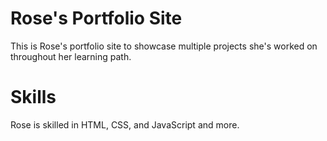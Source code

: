 # Rose's Portfolio Site
This is Rose's portfolio site to showcase multiple projects she's worked on throughout her learning path.
# Skills
Rose is skilled in HTML, CSS, and JavaScript and more.
